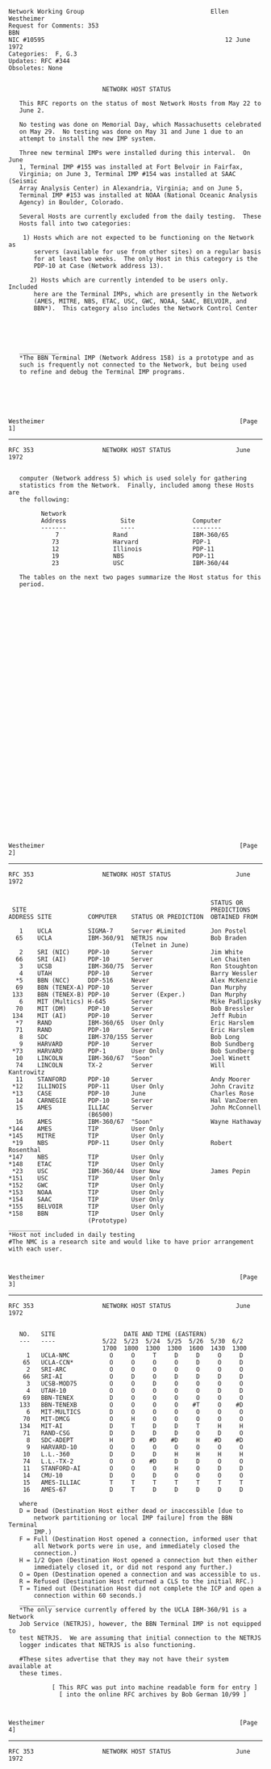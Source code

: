     Network Working Group                                   Ellen Westheimer
    Request for Comments: 353                                            BBN
    NIC #10595                                                  12 June 1972
    Categories:  F, G.3
    Updates: RFC #344
    Obsoletes: None


                              NETWORK HOST STATUS

       This RFC reports on the status of most Network Hosts from May 22 to
       June 2.

       No testing was done on Memorial Day, which Massachusetts celebrated
       on May 29.  No testing was done on May 31 and June 1 due to an
       attempt to install the new IMP system.

       Three new terminal IMPs were installed during this interval.  On June
       1, Terminal IMP #155 was installed at Fort Belvoir in Fairfax,
       Virginia; on June 3, Terminal IMP #154 was installed at SAAC (Seismic
       Array Analysis Center) in Alexandria, Virginia; and on June 5,
       Terminal IMP #153 was installed at NOAA (National Oceanic Analysis
       Agency) in Boulder, Colorado.

       Several Hosts are currently excluded from the daily testing.  These
       Hosts fall into two categories:

        1) Hosts which are not expected to be functioning on the Network as
           servers (available for use from other sites) on a regular basis
           for at least two weeks.  The only Host in this category is the
           PDP-10 at Case (Network address 13).

          2) Hosts which are currently intended to be users only.  Included
           here are the Terminal IMPs, which are presently in the Network
           (AMES, MITRE, NBS, ETAC, USC, GWC, NOAA, SAAC, BELVOIR, and
           BBN*).  This category also includes the Network Control Center





       ___________
       *The BBN Terminal IMP (Network Address 158) is a prototype and as
       such is frequently not connected to the Network, but being used
       to refine and debug the Terminal IMP programs.






    Westheimer                                                      [Page 1]

------------------------------------------------------------------------

``` newpage
RFC 353                   NETWORK HOST STATUS                  June 1972


   computer (Network address 5) which is used solely for gathering
   statistics from the Network.  Finally, included among these Hosts are
   the following:

         Network
         Address               Site                Computer
         -------               ----                --------
             7               Rand                  IBM-360/65
            73               Harvard               PDP-1
            12               Illinois              PDP-11
            19               NBS                   PDP-11
            23               USC                   IBM-360/44

   The tables on the next two pages summarize the Host status for this
   period.




































Westheimer                                                      [Page 2]
```

------------------------------------------------------------------------

``` newpage
RFC 353                   NETWORK HOST STATUS                  June 1972


                                                        STATUS OR
 SITE                                                   PREDICTIONS
ADDRESS SITE          COMPUTER    STATUS OR PREDICTION  OBTAINED FROM

   1    UCLA          SIGMA-7     Server #Limited       Jon Postel
  65    UCLA          IBM-360/91  NETRJS now            Bob Braden
                                  (Telnet in June)
   2    SRI (NIC)     PDP-10      Server                Jim White
  66    SRI (AI)      PDP-10      Server                Len Chaiten
   3    UCSB          IBM-360/75  Server                Ron Stoughton
   4    UTAH          PDP-10      Server                Barry Wessler
  *5    BBN (NCC)     DDP-516     Never                 Alex McKenzie
  69    BBN (TENEX-A) PDP-10      Server                Dan Murphy
 133    BBN (TENEX-B) PDP-10      Server (Exper.)       Dan Murphy
   6    MIT (Multics) H-645       Server                Mike Padlipsky
  70    MIT (DM)      PDP-10      Server                Bob Bressler
 134    MIT (AI)      PDP-10      Server                Jeff Rubin
  *7    RAND          IBM-360/65  User Only             Eric Harslem
  71    RAND          PDP-10      Server                Eric Harslem
   8    SDC           IBM-370/155 Server                Bob Long
   9    HARVARD       PDP-10      Server                Bob Sundberg
 *73    HARVARD       PDP-1       User Only             Bob Sundberg
  10    LINCOLN       IBM-360/67  "Soon"                Joel Winett
  74    LINCOLN       TX-2        Server                Will Kantrowitz
  11    STANFORD      PDP-10      Server                Andy Moorer
 *12    ILLINOIS      PDP-11      User Only             John Cravitz
 *13    CASE          PDP-10      June                  Charles Rose
  14    CARNEGIE      PDP-10      Server                Hal VanZoeren
  15    AMES          ILLIAC      Server                John McConnell
                      (B6500)
  16    AMES          IBM-360/67  "Soon"                Wayne Hathaway
*144    AMES          TIP         User Only
*145    MITRE         TIP         User Only
 *19    NBS           PDP-11      User Only             Robert Rosenthal
*147    NBS           TIP         User Only
*148    ETAC          TIP         User Only
 *23    USC           IBM-360/44  User Now              James Pepin
*151    USC           TIP         User Only
*152    GWC           TIP         User Only
*153    NOAA          TIP         User Only
*154    SAAC          TIP         User Only
*155    BELVOIR       TIP         User Only
*158    BBN           TIP         User Only
                      (Prototype)
_________
*Host not included in daily testing
#The NMC is a research site and would like to have prior arrangement
with each user.



Westheimer                                                      [Page 3]
```

------------------------------------------------------------------------

``` newpage
RFC 353                   NETWORK HOST STATUS                  June 1972


   NO.   SITE                   DATE AND TIME (EASTERN)
   ---   ----             5/22  5/23  5/24  5/25  5/26  5/30  6/2
                          1700  1800  1300  1300  1600  1430  1300
     1   UCLA-NMC           O     O     T     D     D     O     D
    65   UCLA-CCN*          O     O     O     O     D     O     D
     2   SRI-ARC            O     O     O     O     O     O     O
    66   SRI-AI             O     D     O     D     D     D     D
     3   UCSB-MOD75         O     O     D     O     O     O     O
     4   UTAH-10            O     O     O     O     O     D     D
    69   BBN-TENEX          D     O     O     O     O     O     O
   133   BBN-TENEXB         O     O     O     O    #T     O    #D
     6   MIT-MULTICS        D     O     O     O     O     O     O
    70   MIT-DMCG           O     H     O     O     O     O     O
   134   MIT-AI             D     T     D     D     T     H     H
    71   RAND-CSG           D     D     D     D     O     D     O
     8   SDC-ADEPT          H     D    #D    #D     H    #D    #D
     9   HARVARD-10         O     O     O     O     O     O     O
    10   L.L.-360           D     D     D     H     H     H     H
    74   L.L.-TX-2          O     O    #D     D     D     O     O
    11   STANFORD-AI        O     O     O     H     O     D     D
    14   CMU-10             D     O     D     O     O     O     O
    15   AMES-ILLIAC        T     T     T     T     T     T     T
    16   AMES-67            D     T     D     D     D     D     D

   where
   D = Dead (Destination Host either dead or inaccessible [due to
       network partitioning or local IMP failure] from the BBN Terminal
       IMP.)
   F = Full (Destination Host opened a connection, informed user that
       all Network ports were in use, and immediately closed the
       connection.)
   H = 1/2 Open (Destination Host opened a connection but then either
       immediately closed it, or did not respond any further.)
   O = Open (Destination opened a connection and was accessible to us.
   R = Refused (Destination Host returned a CLS to the initial RFC.)
   T = Timed out (Destination Host did not complete the ICP and open a
       connection within 60 seconds.)
   __________
   *The only service currently offered by the UCLA IBM-360/91 is a Network
   Job Service (NETRJS), however, the BBN Terminal IMP is not equipped to
   test NETRJS.  We are assuming that initial connection to the NETRJS
   logger indicates that NETRJS is also functioning.

   #These sites advertise that they may not have their system available at
   these times.

            [ This RFC was put into machine readable form for entry ]
              [ into the online RFC archives by Bob German 10/99 ]



Westheimer                                                      [Page 4]
```

------------------------------------------------------------------------

``` newpage
RFC 353                   NETWORK HOST STATUS                  June 1972





















































Westheimer                                                      [Page 5]
```
